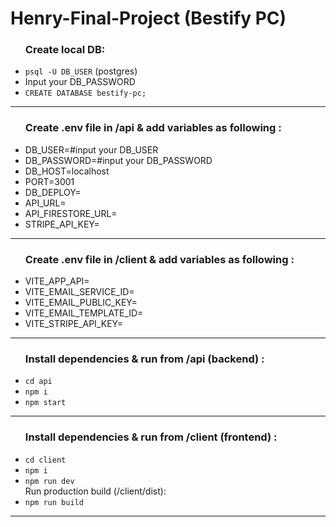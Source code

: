 # Henry-Final-Project (Bestify PC)

<ul><h3>Create local DB: </h3>
<li><code>psql -U DB_USER</code> (postgres)</li>
<li>Input your DB_PASSWORD</li>
<li><code>CREATE DATABASE bestify-pc;</code></li>
</ul>
<hr/>

<ul><h3>Create .env file in /api & add variables as following : </h3>
<li>DB_USER=#input your DB_USER</li>
<li>DB_PASSWORD=#input your DB_PASSWORD</li>
<li>DB_HOST=localhost</li>
<li>PORT=3001</li>
<li>DB_DEPLOY=</li>
<li>API_URL=</li>
<li>API_FIRESTORE_URL=</li>
<li>STRIPE_API_KEY=</li>
</ul>
<hr/>

<ul><h3>Create .env file in /client & add variables as following : </h3>
<li>VITE_APP_API=</li>
<li>VITE_EMAIL_SERVICE_ID=</li>
<li>VITE_EMAIL_PUBLIC_KEY=</li>
<li>VITE_EMAIL_TEMPLATE_ID=</li>
<li>VITE_STRIPE_API_KEY=</li>
</ul>
<hr/>

<ul><h3>Install dependencies & run from /api (backend) :</h3>
<li><code>cd api</code><br></li>
<li><code>npm i</code></li>
<li><code>npm start</code></li>
</ul>
<hr/>

<ul><h3>Install dependencies & run from /client (frontend) :</h3>
<li><code>cd client</code><br></li>
<li><code>npm i</code></li>
<li><code>npm run dev</code></li>
Run production build (/client/dist):
<li><code>npm run build</code></li>
</ul>
<hr/>
